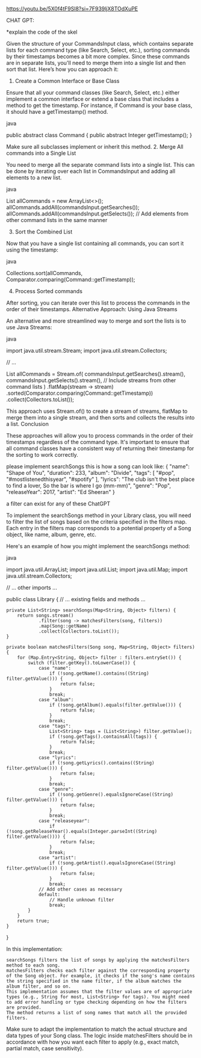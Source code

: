 https://youtu.be/5X0f4tF9Sl8?si=7F939ljX8TOdXuPE

CHAT GPT:

*explain the code of the skel


Given the structure of your CommandsInput class, which contains separate lists for each command type (like Search, Select, etc.), sorting commands by their timestamps becomes a bit more complex. Since these commands are in separate lists, you'll need to merge them into a single list and then sort that list. Here’s how you can approach it:
1. Create a Common Interface or Base Class

Ensure that all your command classes (like Search, Select, etc.) either implement a common interface or extend a base class that includes a method to get the timestamp. For instance, if Command is your base class, it should have a getTimestamp() method.

java

public abstract class Command {
public abstract Integer getTimestamp();
}

Make sure all subclasses implement or inherit this method.
2. Merge All commands into a Single List

You need to merge all the separate command lists into a single list. This can be done by iterating over each list in CommandsInput and adding all elements to a new list.

java

List<Command> allCommands = new ArrayList<>();
allCommands.addAll(commandsInput.getSearches());
allCommands.addAll(commandsInput.getSelects());
// Add elements from other command lists in the same manner

3. Sort the Combined List

Now that you have a single list containing all commands, you can sort it using the timestamp:

java

Collections.sort(allCommands, Comparator.comparing(Command::getTimestamp));

4. Process Sorted commands

After sorting, you can iterate over this list to process the commands in the order of their timestamps.
Alternative Approach: Using Java Streams

An alternative and more streamlined way to merge and sort the lists is to use Java Streams:

java

import java.util.stream.Stream;
import java.util.stream.Collectors;

// ...

List<Command> allCommands = Stream.of(
commandsInput.getSearches().stream(),
commandsInput.getSelects().stream(),
// Include streams from other command lists
)
.flatMap(stream -> stream)
.sorted(Comparator.comparing(Command::getTimestamp))
.collect(Collectors.toList());

This approach uses Stream.of() to create a stream of streams, flatMap to merge them into a single stream, and then sorts and collects the results into a list.
Conclusion

These approaches will allow you to process commands in the order of their timestamps regardless of the command type. It's important to ensure that all command classes have a consistent way of returning their timestamp for the sorting to work correctly.

please implement searchSongs
this is how a song can look like:
{
"name": "Shape of You",
"duration": 233,
"album": "Divide",
"tags": [
"#pop",
"#mostlistenedthisyear",
"#spotify"
],
"lyrics": "The club isn't the best place to find a lover, So the bar is where I go (mm-mm)",
"genre": "Pop",
"releaseYear": 2017,
"artist": "Ed Sheeran"
}

a filter can exist for any of these
ChatGPT

To implement the searchSongs method in your Library class, you will need to filter the list of songs based on the criteria specified in the filters map. Each entry in the filters map corresponds to a potential property of a Song object, like name, album, genre, etc.

Here's an example of how you might implement the searchSongs method:

java

import java.util.ArrayList;
import java.util.List;
import java.util.Map;
import java.util.stream.Collectors;

// ... other imports ...

public class Library {
// ... existing fields and methods ...

    private List<String> searchSongs(Map<String, Object> filters) {
        return songs.stream()
                .filter(song -> matchesFilters(song, filters))
                .map(Song::getName)
                .collect(Collectors.toList());
    }

    private boolean matchesFilters(Song song, Map<String, Object> filters) {
        for (Map.Entry<String, Object> filter : filters.entrySet()) {
            switch (filter.getKey().toLowerCase()) {
                case "name":
                    if (!song.getName().contains((String) filter.getValue())) {
                        return false;
                    }
                    break;
                case "album":
                    if (!song.getAlbum().equals(filter.getValue())) {
                        return false;
                    }
                    break;
                case "tags":
                    List<String> tags = (List<String>) filter.getValue();
                    if (!song.getTags().containsAll(tags)) {
                        return false;
                    }
                    break;
                case "lyrics":
                    if (!song.getLyrics().contains((String) filter.getValue())) {
                        return false;
                    }
                    break;
                case "genre":
                    if (!song.getGenre().equalsIgnoreCase((String) filter.getValue())) {
                        return false;
                    }
                    break;
                case "releaseyear":
                    if (!song.getReleaseYear().equals(Integer.parseInt((String) filter.getValue()))) {
                        return false;
                    }
                    break;
                case "artist":
                    if (!song.getArtist().equalsIgnoreCase((String) filter.getValue())) {
                        return false;
                    }
                    break;
                // Add other cases as necessary
                default:
                    // Handle unknown filter
                    break;
            }
        }
        return true;
    }
}

In this implementation:

    searchSongs filters the list of songs by applying the matchesFilters method to each song.
    matchesFilters checks each filter against the corresponding property of the Song object. For example, it checks if the song's name contains the string specified in the name filter, if the album matches the album filter, and so on.
    This implementation assumes that the filter values are of appropriate types (e.g., String for most, List<String> for tags). You might need to add error handling or type checking depending on how the filters are provided.
    The method returns a list of song names that match all the provided filters.

Make sure to adapt the implementation to match the actual structure and data types of your Song class. The logic inside matchesFilters should be in accordance with how you want each filter to apply (e.g., exact match, partial match, case sensitivity).




